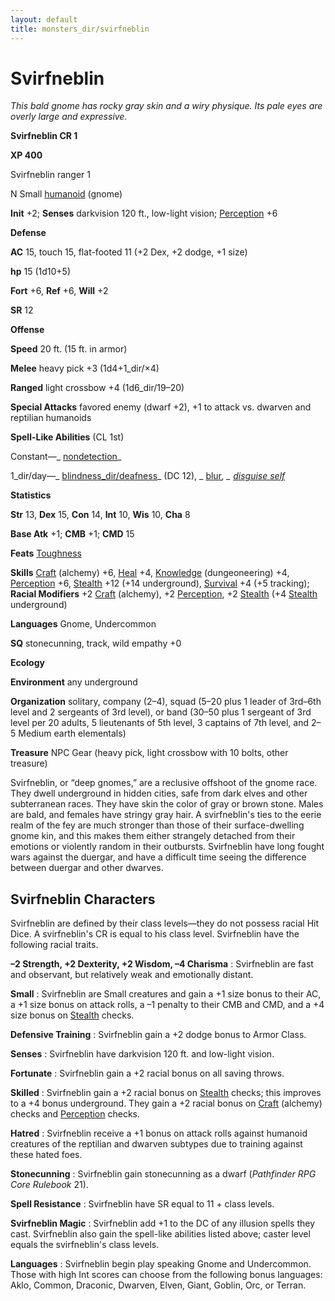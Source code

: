 ```yaml
---
layout: default
title: monsters_dir/svirfneblin
---
```

# Svirfneblin

_This bald gnome has rocky gray skin and a wiry physique. Its pale eyes are overly large and expressive._

**Svirfneblin CR 1**

**XP 400**

Svirfneblin ranger 1

N Small [humanoid](../creatureTypes#_humanoid) (gnome)

**Init** +2; **Senses** darkvision 120 ft., low-light vision; [Perception](../../skills_dir/perception#_perception) +6

**Defense**

**AC** 15, touch 15, flat-footed 11 (+2 Dex, +2 dodge, +1 size)

**hp** 15 (1d10+5)

**Fort** +6, **Ref** +6, **Will** +2

**SR** 12

**Offense**

**Speed** 20 ft. (15 ft. in armor)

**Melee** heavy pick +3 (1d4+1_dir/×4)

**Ranged** light crossbow +4 (1d6_dir/19–20)

**Special Attacks** favored enemy (dwarf +2), +1 to attack vs. dwarven and reptilian humanoids

**Spell-Like Abilities** (CL 1st)

Constant—_ [nondetection](../../spells_dir/nondetection#_nondetection)_

1_dir/day—_ [blindness_dir/deafness](../../spells_dir/blindnessDeafness#_blindness-deafness)_ (DC 12), _ [blur](../../spells_dir/blur#_blur)_, _ [disguise self](../../spells_dir/disguiseSelf#_disguise-self)_

**Statistics**

**Str** 13, **Dex** 15, **Con** 14, **Int** 10, **Wis** 10, **Cha** 8

**Base Atk** +1; **CMB** +1; **CMD** 15

**Feats** [Toughness](../../feats#_toughness)

**Skills** [Craft](../../skills_dir/craft#_craft) (alchemy) +6, [Heal](../../skills_dir/heal#_heal) +4, [Knowledge](../../skills_dir/knowledge#_knowledge) (dungeoneering) +4, [Perception](../../skills_dir/perception#_perception) +6, [Stealth](../../skills_dir/stealth#_stealth) +12 (+14 underground), [Survival](../../skills_dir/survival#_survival) +4 (+5 tracking); **Racial Modifiers** +2 [Craft](../../skills_dir/craft#_craft) (alchemy), +2 [Perception](../../skills_dir/perception#_perception), +2 [Stealth](../../skills_dir/stealth#_stealth) (+4 [Stealth](../../skills_dir/stealth#_stealth) underground)

**Languages** Gnome, Undercommon

**SQ** stonecunning, track, wild empathy +0

**Ecology**

**Environment** any underground

**Organization** solitary, company (2–4), squad (5–20 plus 1 leader of 3rd–6th level and 2 sergeants of 3rd level), or band (30–50 plus 1 sergeant of 3rd level per 20 adults, 5 lieutenants of 5th level, 3 captains of 7th level, and 2–5 Medium earth elementals)

**Treasure** NPC Gear (heavy pick, light crossbow with 10 bolts, other treasure)

Svirfneblin, or “deep gnomes,” are a reclusive offshoot of the gnome race. They dwell underground in hidden cities, safe from dark elves and other subterranean races. They have skin the color of gray or brown stone. Males are bald, and females have stringy gray hair. A svirfneblin's ties to the eerie realm of the fey are much stronger than those of their surface-dwelling gnome kin, and this makes them either strangely detached from their emotions or violently random in their outbursts. Svirfneblin have long fought wars against the duergar, and have a difficult time seeing the difference between duergar and other dwarves.

## Svirfneblin Characters

Svirfneblin are defined by their class levels—they do not possess racial Hit Dice. A svirfneblin's CR is equal to his class level. Svirfneblin have the following racial traits.

**–2 Strength, +2 Dexterity, +2 Wisdom, –4 Charisma** : Svirfneblin are fast and observant, but relatively weak and emotionally distant.

**Small** : Svirfneblin are Small creatures and gain a +1 size bonus to their AC, a +1 size bonus on attack rolls, a –1 penalty to their CMB and CMD, and a +4 size bonus on [Stealth](../../skills_dir/stealth#_stealth) checks.

**Defensive Training** : Svirfneblin gain a +2 dodge bonus to Armor Class.

**Senses** : Svirfneblin have darkvision 120 ft. and low-light vision.

**Fortunate** : Svirfneblin gain a +2 racial bonus on all saving throws.

**Skilled** : Svirfneblin gain a +2 racial bonus on [Stealth](../../skills_dir/stealth#_stealth) checks; this improves to a +4 bonus underground. They gain a +2 racial bonus on [Craft](../../skills_dir/craft#_craft) (alchemy) checks and [Perception](../../skills_dir/perception#_perception) checks.

**Hatred** : Svirfneblin receive a +1 bonus on attack rolls against humanoid creatures of the reptilian and dwarven subtypes due to training against these hated foes.

**Stonecunning** : Svirfneblin gain stonecunning as a dwarf (_Pathfinder RPG Core Rulebook_ 21).

**Spell Resistance** : Svirfneblin have SR equal to 11 + class levels.

**Svirfneblin Magic** : Svirfneblin add +1 to the DC of any illusion spells they cast. Svirfneblin also gain the spell-like abilities listed above; caster level equals the svirfneblin's class levels.

**Languages** : Svirfneblin begin play speaking Gnome and Undercommon. Those with high Int scores can choose from the following bonus languages: Aklo, Common, Draconic, Dwarven, Elven, Giant, Goblin, Orc, or Terran.

